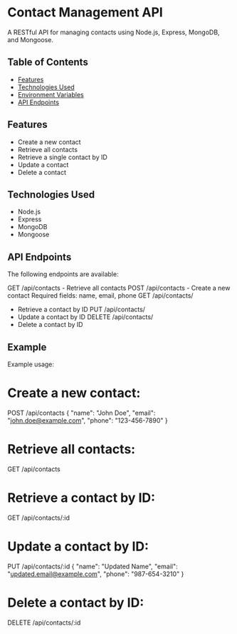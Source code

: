 # Contact Management API

A RESTful API for managing contacts using Node.js, Express, MongoDB, and Mongoose.

## Table of Contents

- [Features](#features)
- [Technologies Used](#technologies-used)
 - [Environment Variables](#environment-variables)
  - [API Endpoints](#api-endpoints)


## Features

- Create a new contact
- Retrieve all contacts
- Retrieve a single contact by ID
- Update a contact
- Delete a contact

## Technologies Used

- Node.js
- Express
- MongoDB
- Mongoose
## API Endpoints
The following endpoints are available:

GET /api/contacts - Retrieve all contacts
POST /api/contacts - Create a new contact
Required fields: name, email, phone
GET /api/contacts/
- Retrieve a contact by ID
PUT /api/contacts/
- Update a contact by ID
DELETE /api/contacts/
- Delete a contact by ID


## Example
Example usage:

# Create a new contact:

POST /api/contacts
{
  "name": "John Doe",
  "email": "john.doe@example.com",
  "phone": "123-456-7890"
}

# Retrieve all contacts:

GET /api/contacts

# Retrieve a contact by ID:

GET /api/contacts/:id


# Update a contact by ID:

PUT /api/contacts/:id
{
  "name": "Updated Name",
  "email": "updated.email@example.com",
  "phone": "987-654-3210"
}
# Delete a contact by ID:
DELETE /api/contacts/:id
